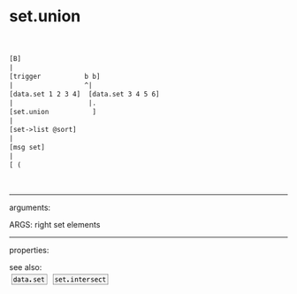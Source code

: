 # set.union

```


[B]
|
[trigger           b b]
|                  ^|
[data.set 1 2 3 4]  [data.set 3 4 5 6]
|                   |.
[set.union           ]
|
[set->list @sort]
|
[msg set]
|
[ (

            
```
---
arguments:

ARGS: right set elements<br>

---
properties:


see also:<br>
![data.set](img/object_data.set.png)
![set.intersect](img/object_set.intersect.png)
